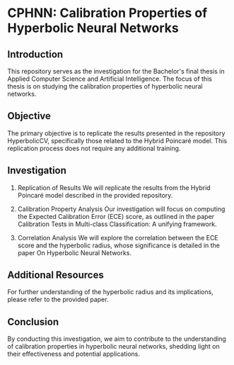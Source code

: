 # CPHNN: Calibration Properties of Hyperbolic Neural Networks
## Introduction
This repository serves as the investigation for the Bachelor's final thesis in Applied Computer Science and Artificial Intelligence. The focus of this thesis is on studying the calibration properties of hyperbolic neural networks.

## Objective
The primary objective is to replicate the results presented in the repository HyperbolicCV, specifically those related to the Hybrid Poincaré model. This replication process does not require any additional training.

## Investigation
1. Replication of Results
We will replicate the results from the Hybrid Poincaré model described in the provided repository.

2. Calibration Property Analysis
Our investigation will focus on computing the Expected Calibration Error (ECE) score, as outlined in the paper Calibration Tests in Multi-class Classification: A unifying framework.

3. Correlation Analysis
We will explore the correlation between the ECE score and the hyperbolic radius, whose significance is detailed in the paper On Hyperbolic Neural Networks.

## Additional Resources
For further understanding of the hyperbolic radius and its implications, please refer to the provided paper.

## Conclusion
By conducting this investigation, we aim to contribute to the understanding of calibration properties in hyperbolic neural networks, shedding light on their effectiveness and potential applications.